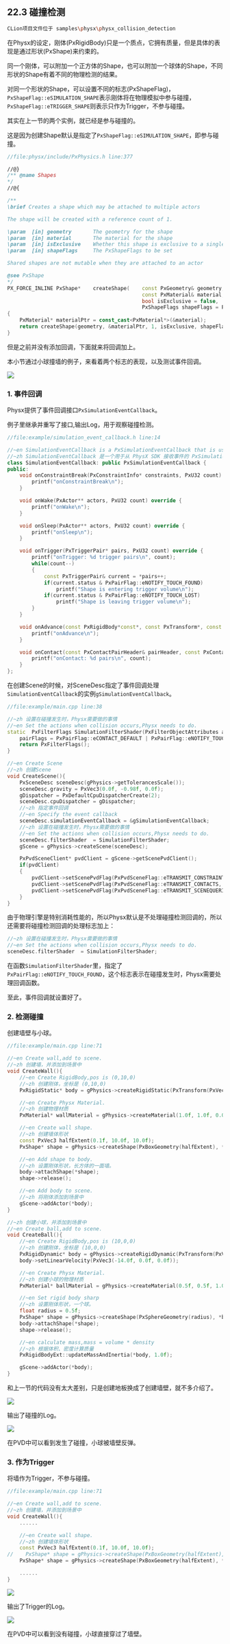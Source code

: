 ## 22.3 碰撞检测

```bash
CLion项目文件位于 samples\physx\physx_collision_detection
```

在Physx的设定，刚体(PxRigidBody)只是一个质点，它拥有质量，但是具体的表现是通过形状(PxShape)来约束的。

同一个刚体，可以附加一个正方体的Shape，也可以附加一个球体的Shape，不同形状的Shape有着不同的物理检测的结果。

对同一个形状的Shape，可以设置不同的标志(PxShapeFlag)，`PxShapeFlag::eSIMULATION_SHAPE`表示刚体将在物理模拟中参与碰撞，`PxShapeFlag::eTRIGGER_SHAPE`则表示只作为Trigger，不参与碰撞。

其实在上一节的两个实例，就已经是参与碰撞的。

这是因为创建Shape默认是指定了`PxShapeFlag::eSIMULATION_SHAPE`，即参与碰撞。

```c++
//file:physx/include/PxPhysics.h line:377

//@}
/** @name Shapes
*/
//@{

/**
\brief Creates a shape which may be attached to multiple actors

The shape will be created with a reference count of 1.

\param	[in] geometry		The geometry for the shape
\param	[in] material		The material for the shape
\param	[in] isExclusive	Whether this shape is exclusive to a single actor or maybe be shared
\param	[in] shapeFlags		The PxShapeFlags to be set

Shared shapes are not mutable when they are attached to an actor

@see PxShape
*/
PX_FORCE_INLINE	PxShape*	createShape(	const PxGeometry& geometry, 
                                            const PxMaterial& material, 
                                            bool isExclusive = false, 
                                            PxShapeFlags shapeFlags = PxShapeFlag::eVISUALIZATION | PxShapeFlag::eSCENE_QUERY_SHAPE | PxShapeFlag::eSIMULATION_SHAPE)
{
    PxMaterial* materialPtr = const_cast<PxMaterial*>(&material);
    return createShape(geometry, &materialPtr, 1, isExclusive, shapeFlags);
}
```

但是之前并没有添加回调，下面就来将回调加上。

本小节通过小球撞墙的例子，来看着两个标志的表现，以及测试事件回调。

![](../../imgs/physx/collision_detection/ball_hit_wall.jpg)

### 1. 事件回调

Physx提供了事件回调接口`PxSimulationEventCallback`。

例子里继承并重写了接口,输出Log，用于观察碰撞检测。

```c++
//file:example/simulation_event_callback.h line:14

//~en SimulationEventCallback is a PxSimulationEventCallback that is used to receive events from the PhysX SDK.
//~zh SimulationEventCallback 是一个用于从 PhysX SDK 接收事件的 PxSimulationEventCallback。
class SimulationEventCallback: public PxSimulationEventCallback {
public:
    void onConstraintBreak(PxConstraintInfo* constraints, PxU32 count) override {
        printf("onConstraintBreak\n");
    }

    void onWake(PxActor** actors, PxU32 count) override {
        printf("onWake\n");
    }

    void onSleep(PxActor** actors, PxU32 count) override {
        printf("onSleep\n");
    }

    void onTrigger(PxTriggerPair* pairs, PxU32 count) override {
		printf("onTrigger: %d trigger pairs\n", count);
        while(count--)
        {
            const PxTriggerPair& current = *pairs++;
            if(current.status & PxPairFlag::eNOTIFY_TOUCH_FOUND)
                printf("Shape is entering trigger volume\n");
            if(current.status & PxPairFlag::eNOTIFY_TOUCH_LOST)
                printf("Shape is leaving trigger volume\n");
        }
    }

    void onAdvance(const PxRigidBody*const*, const PxTransform*, const PxU32) override {
        printf("onAdvance\n");
    }

    void onContact(const PxContactPairHeader& pairHeader, const PxContactPair* pairs, PxU32 count) override {
		printf("onContact: %d pairs\n", count);
    }
};
```

在创建Scene的时候，对SceneDesc指定了事件回调处理`SimulationEventCallback`的实例`gSimulationEventCallback`。

```c++
//file:example/main.cpp line:38

//~zh 设置在碰撞发生时，Physx需要做的事情
//~en Set the actions when collision occurs,Physx needs to do.
static	PxFilterFlags SimulationFilterShader(PxFilterObjectAttributes attributes0, PxFilterData filterData0,PxFilterObjectAttributes attributes1, PxFilterData filterData1,PxPairFlags& pairFlags, const void* constantBlock, PxU32 constantBlockSize) {
    pairFlags = PxPairFlag::eCONTACT_DEFAULT | PxPairFlag::eNOTIFY_TOUCH_FOUND;
    return PxFilterFlags();
}

//~en Create Scene
//~zh 创建Scene
void CreateScene(){
    PxSceneDesc sceneDesc(gPhysics->getTolerancesScale());
    sceneDesc.gravity = PxVec3(0.0f, -0.98f, 0.0f);
    gDispatcher = PxDefaultCpuDispatcherCreate(2);
    sceneDesc.cpuDispatcher	= gDispatcher;
    //~zh 指定事件回调
    //~en Specify the event callback
    sceneDesc.simulationEventCallback = &gSimulationEventCallback;
    //~zh 设置在碰撞发生时，Physx需要做的事情
    //~en Set the actions when collision occurs,Physx needs to do.
    sceneDesc.filterShader	= SimulationFilterShader;
    gScene = gPhysics->createScene(sceneDesc);

    PxPvdSceneClient* pvdClient = gScene->getScenePvdClient();
    if(pvdClient)
    {
        pvdClient->setScenePvdFlag(PxPvdSceneFlag::eTRANSMIT_CONSTRAINTS, true);
        pvdClient->setScenePvdFlag(PxPvdSceneFlag::eTRANSMIT_CONTACTS, true);
        pvdClient->setScenePvdFlag(PxPvdSceneFlag::eTRANSMIT_SCENEQUERIES, true);
    }
}
```

由于物理引擎是特别消耗性能的，所以Physx默认是不处理碰撞检测回调的，所以还需要将碰撞检测回调的处理标志加上：

```c++
//~zh 设置在碰撞发生时，Physx需要做的事情
//~en Set the actions when collision occurs,Physx needs to do.
sceneDesc.filterShader	= SimulationFilterShader;
```

在函数`SimulationFilterShader`里，指定了`PxPairFlag::eNOTIFY_TOUCH_FOUND`，这个标志表示在碰撞发生时，Physx需要处理回调函数。

至此，事件回调就设置好了。

### 2. 检测碰撞

创建墙壁与小球。

```c++
//file:example/main.cpp line:71

//~en Create wall,add to scene.
//~zh 创建墙，并添加到场景中
void CreateWall(){
    //~en Create RigidBody,pos is (0,10,0)
    //~zh 创建刚体，坐标是 (0,10,0)
    PxRigidStatic* body = gPhysics->createRigidStatic(PxTransform(PxVec3(0, 10, 0)));

    //~en Create Physx Material.
    //~zh 创建物理材质
    PxMaterial* wallMaterial = gPhysics->createMaterial(1.0f, 1.0f, 0.0f);

    //~en Create wall shape.
    //~zh 创建墙体形状
    const PxVec3 halfExtent(0.1f, 10.0f, 10.0f);
    PxShape* shape = gPhysics->createShape(PxBoxGeometry(halfExtent), *wallMaterial);

    //~en Add shape to body.
    //~zh 设置刚体形状，长方体的一面墙。
    body->attachShape(*shape);
    shape->release();

    //~en Add body to scene.
    //~zh 将刚体添加到场景中
    gScene->addActor(*body);
}

//~zh 创建小球，并添加到场景中
//~en Create ball,add to scene.
void CreateBall(){
    //~en Create RigidBody,pos is (10,0,0)
    //~zh 创建刚体，坐标是 (10,0,0)
    PxRigidDynamic* body = gPhysics->createRigidDynamic(PxTransform(PxVec3(10, 5, 0)));
    body->setLinearVelocity(PxVec3(-14.0f, 0.0f, 0.0f));

    //~en Create Physx Material.
    //~zh 创建小球的物理材质
    PxMaterial* ballMaterial = gPhysics->createMaterial(0.5f, 0.5f, 1.0f);

    //~en Set rigid body sharp
    //~zh 设置刚体形状，一个球。
    float radius = 0.5f;
    PxShape* shape = gPhysics->createShape(PxSphereGeometry(radius), *ballMaterial);
    body->attachShape(*shape);
    shape->release();

    //~en calculate mass,mass = volume * density
    //~zh 根据体积、密度计算质量
    PxRigidBodyExt::updateMassAndInertia(*body, 1.0f);

    gScene->addActor(*body);
}
```

和上一节的代码没有太大差别，只是创建地板换成了创建墙壁，就不多介绍了。

![](../../imgs/physx/collision_detection/output_oncontact.jpg)

输出了碰撞的Log。

![](../../imgs/physx/collision_detection/collision_enter.gif)

在PVD中可以看到发生了碰撞，小球被墙壁反弹。

### 3. 作为Trigger

将墙作为Trigger，不参与碰撞。

```c++
//file:example/main.cpp line:71

//~en Create wall,add to scene.
//~zh 创建墙，并添加到场景中
void CreateWall(){
    ......

    //~en Create wall shape.
    //~zh 创建墙体形状
    const PxVec3 halfExtent(0.1f, 10.0f, 10.0f);
//    PxShape* shape = gPhysics->createShape(PxBoxGeometry(halfExtent), *wallMaterial);
    PxShape* shape = gPhysics->createShape(PxBoxGeometry(halfExtent), *wallMaterial,false,PxShapeFlag::eVISUALIZATION | PxShapeFlag::eTRIGGER_SHAPE);

    ......
}
```

![](../../imgs/physx/collision_detection/output_trigger.jpg)

输出了Trigger的Log。

![](../../imgs/physx/collision_detection/trigger_enter.gif)

在PVD中可以看到没有碰撞，小球直接穿过了墙壁。